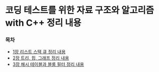 # 코딩 테스트를 위한 자료 구조와 알고리즘 with C++ 정리 내용

### 목차

- [1장 리스트 스택 큐 정리 내용](https://github.com/JeHeeYu/Book-Reviews/tree/main/Algorithm/%EC%BD%94%EB%94%A9%20%ED%85%8C%EC%8A%A4%ED%8A%B8%EB%A5%BC%20%EC%9C%84%ED%95%9C%20%EC%9E%90%EB%A3%8C%20%EA%B5%AC%EC%A1%B0%EC%99%80%20%EC%95%8C%EA%B3%A0%EB%A6%AC%EC%A6%98%20with%20C%2B%2B/1%EC%9E%A5%20%EB%A6%AC%EC%8A%A4%ED%8A%B8%2C%20%EC%8A%A4%ED%83%9D%2C%20%ED%81%90)
- [2장 트리, 힙, 그래프 정리 내용](https://github.com/JeHeeYu/Book-Reviews/tree/main/Algorithm/%EC%BD%94%EB%94%A9%20%ED%85%8C%EC%8A%A4%ED%8A%B8%EB%A5%BC%20%EC%9C%84%ED%95%9C%20%EC%9E%90%EB%A3%8C%20%EA%B5%AC%EC%A1%B0%EC%99%80%20%EC%95%8C%EA%B3%A0%EB%A6%AC%EC%A6%98%20with%20C%2B%2B/2%EC%9E%A5%20%ED%8A%B8%EB%A6%AC%2C%20%ED%9E%99%2C%20%EA%B7%B8%EB%9E%98%ED%94%84)
- [3장 해시 테이블과 블룸 필터 정리 내용](https://github.com/JeHeeYu/Book-Reviews/tree/main/Algorithm/%EC%BD%94%EB%94%A9%20%ED%85%8C%EC%8A%A4%ED%8A%B8%EB%A5%BC%20%EC%9C%84%ED%95%9C%20%EC%9E%90%EB%A3%8C%20%EA%B5%AC%EC%A1%B0%EC%99%80%20%EC%95%8C%EA%B3%A0%EB%A6%AC%EC%A6%98%20with%20C%2B%2B/3%EC%9E%A5%20%ED%95%B4%EC%8B%9C%20%ED%85%8C%EC%9D%B4%EB%B8%94%EA%B3%BC%20%EB%B8%94%EB%A3%B8%20%ED%95%84%ED%84%B0)
